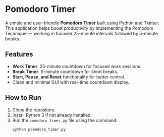 # Pomodoro Timer

A simple and user-friendly **Pomodoro Timer** built using Python and Tkinter. This application helps boost productivity by implementing the Pomodoro Technique — working in focused 25-minute intervals followed by 5-minute breaks.

## Features
- **Work Timer**: 25-minute countdown for focused work sessions.
- **Break Timer**: 5-minute countdown for short breaks.
- **Start, Pause, and Reset** functionality for better control.
- Clean and minimal GUI with real-time countdown display.

## How to Run
1. Clone the repository.
2. Install Python 3 if not already installed.
3. Run the `pomodoro_timer.py` file using the command:
   ```bash
   python pomodoro_timer.py